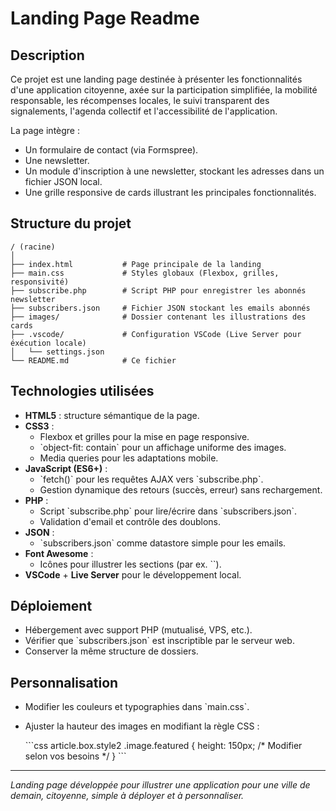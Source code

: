 # Landing Page Readme

## Description

Ce projet est une landing page destinée à présenter les fonctionnalités d'une application citoyenne, axée sur la participation simplifiée, la mobilité responsable, les récompenses locales, le suivi transparent des signalements, l'agenda collectif et l'accessibilité de l'application.

La page intègre :

* Un formulaire de contact (via Formspree).
* Une newsletter.
* Un module d'inscription à une newsletter, stockant les adresses dans un fichier JSON local.
* Une grille responsive de cards illustrant les principales fonctionnalités.

## Structure du projet

```text
/ (racine)
│
├── index.html           # Page principale de la landing
├── main.css             # Styles globaux (Flexbox, grilles, responsivité)
├── subscribe.php        # Script PHP pour enregistrer les abonnés newsletter
├── subscribers.json     # Fichier JSON stockant les emails abonnés
├── images/              # Dossier contenant les illustrations des cards
├── .vscode/             # Configuration VSCode (Live Server pour éxécution locale)
│   └── settings.json
└── README.md            # Ce fichier
```  

## Technologies utilisées

* **HTML5** : structure sémantique de la page.
* **CSS3** :
  * Flexbox et grilles pour la mise en page responsive.
  * \`object-fit: contain\` pour un affichage uniforme des images.
  * Media queries pour les adaptations mobile.
* **JavaScript (ES6+)** :
  * \`fetch()\` pour les requêtes AJAX vers \`subscribe.php\`.
  * Gestion dynamique des retours (succès, erreur) sans rechargement.
* **PHP** :
  * Script \`subscribe.php\` pour lire/écrire dans \`subscribers.json\`.
  * Validation d'email et contrôle des doublons.
* **JSON** :
  * \`subscribers.json\` comme datastore simple pour les emails.
* **Font Awesome** :
  * Icônes pour illustrer les sections (par ex. \`<span class="icon fa-crosshairs">\`).
* **VSCode** + **Live Server** pour le développement local.

## Déploiement

* Hébergement avec support PHP (mutualisé, VPS, etc.).
* Vérifier que \`subscribers.json\` est inscriptible par le serveur web.
* Conserver la même structure de dossiers.

## Personnalisation

* Modifier les couleurs et typographies dans \`main.css\`.
* Ajuster la hauteur des images en modifiant la règle CSS :

  \`\`\`css
  article.box.style2 .image.featured {
    height: 150px; /* Modifier selon vos besoins */
  }
  \`\`\`

---

*Landing page développée pour illustrer une application pour une ville de demain, citoyenne, simple à déployer et à personnaliser.*
